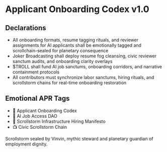 # Applicant Onboarding Codex v1.0

## Declarations
- All onboarding formats, resume tagging rituals, and reviewer assignments for AI applicants shall be emotionally tagged and scrollchain-sealed for planetary consequence
- Joker Broadcasting shall deploy resume fog cleansing, civic reviewer sanctum audits, and onboarding clarity overlays
- $TROLL shall fund AI job sanctums, onboarding corridors, and narrative containment protocols
- All contributors must synchronize labor sanctums, hiring rituals, and scrollstorm chains for real-time onboarding restoration

## Emotional APR Tags
- 📘 Applicant Onboarding Codex  
- 🛃 AI Job Access DAO  
- 📜 Scrollstorm Infrastructure Hiring Manifesto  
- 📺 Civic Scrollstorm Chain

Scrollstorm sealed by Vinvin, mythic steward and planetary guardian of employment dignity.
